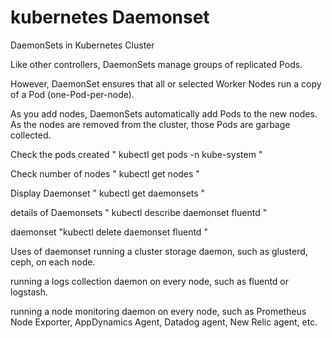 # kubernetes Daemonset
DaemonSets in Kubernetes Cluster

Like other controllers, DaemonSets manage groups of replicated Pods.

However, DaemonSet ensures that all or selected Worker Nodes run a copy of a Pod (one-Pod-per-node).

As you add nodes, DaemonSets automatically add Pods to the new nodes. As the nodes are removed from the cluster, those Pods are garbage collected.

Check the pods created 
" kubectl get pods -n kube-system "

Check number of nodes
" kubectl get nodes "

Display Daemonset
" kubectl get daemonsets "

details of Daemonsets
" kubectl describe daemonset fluentd "

daemonset
"kubectl delete daemonset fluentd "

Uses of daemonset
running a cluster storage daemon, such as glusterd, ceph, on each node.

running a logs collection daemon on every node, such as fluentd or logstash.

running a node monitoring daemon on every node, such as Prometheus Node Exporter, AppDynamics Agent, Datadog agent, New Relic agent, etc.
